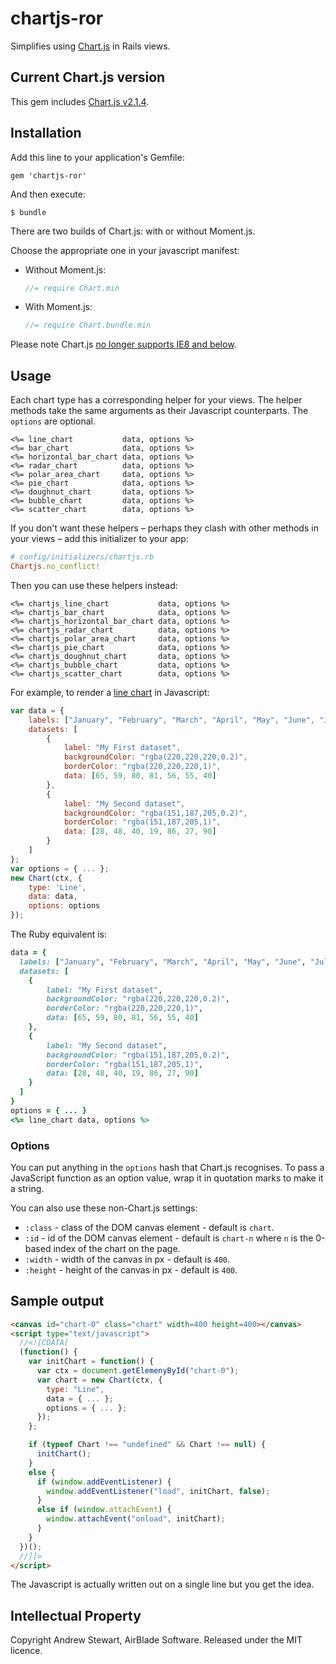 # chartjs-ror

Simplifies using [Chart.js][] in Rails views.


## Current Chart.js version

This gem includes [Chart.js v2.1.4](https://github.com/nnnick/Chart.js/tree/v2.1.4).


## Installation

Add this line to your application's Gemfile:

    gem 'chartjs-ror'

And then execute:

    $ bundle

There are two builds of Chart.js: with or without Moment.js.

Choose the appropriate one in your javascript manifest:

- Without Moment.js:
  ```javascript
  //= require Chart.min
  ```

- With Moment.js:
  ```javascript
  //= require Chart.bundle.min
  ```

Please note Chart.js [no longer supports IE8 and below](https://github.com/chartjs/Chart.js/issues/2396#issuecomment-215233106).


## Usage

Each chart type has a corresponding helper for your views.  The helper methods take the same arguments as their Javascript counterparts.  The `options` are optional.


```erb
<%= line_chart           data, options %>
<%= bar_chart            data, options %>
<%= horizontal_bar_chart data, options %>
<%= radar_chart          data, options %>
<%= polar_area_chart     data, options %>
<%= pie_chart            data, options %>
<%= doughnut_chart       data, options %>
<%= bubble_chart         data, options %>
<%= scatter_chart        data, options %>
```

If you don't want these helpers – perhaps they clash with other methods in your views – add this initializer to your app:

```ruby
# config/initializers/chartjs.rb
Chartjs.no_conflict!
```

Then you can use these helpers instead:

```erb
<%= chartjs_line_chart           data, options %>
<%= chartjs_bar_chart            data, options %>
<%= chartjs_horizontal_bar_chart data, options %>
<%= chartjs_radar_chart          data, options %>
<%= chartjs_polar_area_chart     data, options %>
<%= chartjs_pie_chart            data, options %>
<%= chartjs_doughnut_chart       data, options %>
<%= chartjs_bubble_chart         data, options %>
<%= chartjs_scatter_chart        data, options %>
```

For example, to render a [line chart][linechart] in Javascript:

```javascript
var data = {
    labels: ["January", "February", "March", "April", "May", "June", "July"],
    datasets: [
        {
            label: "My First dataset",
            backgroundColor: "rgba(220,220,220,0.2)",
            borderColor: "rgba(220,220,220,1)",
            data: [65, 59, 80, 81, 56, 55, 40]
        },
        {
            label: "My Second dataset",
            backgroundColor: "rgba(151,187,205,0.2)",
            borderColor: "rgba(151,187,205,1)",
            data: [28, 48, 40, 19, 86, 27, 90]
        }
    ]
};
var options = { ... };
new Chart(ctx, {
    type: 'Line',
    data: data,
    options: options
});
```

The Ruby equivalent is:

```ruby
data = {
  labels: ["January", "February", "March", "April", "May", "June", "July"],
  datasets: [
    {
        label: "My First dataset",
        backgroundColor: "rgba(220,220,220,0.2)",
        borderColor: "rgba(220,220,220,1)",
        data: [65, 59, 80, 81, 56, 55, 40]
    },
    {
        label: "My Second dataset",
        backgroundColor: "rgba(151,187,205,0.2)",
        borderColor: "rgba(151,187,205,1)",
        data: [28, 48, 40, 19, 86, 27, 90]
    }
  ]
}
options = { ... }
<%= line_chart data, options %>
```

### Options

You can put anything in the `options` hash that Chart.js recognises.  To pass a JavaScript function as an option value, wrap it in quotation marks to make it a string.

You can also use these non-Chart.js settings:

* `:class`          - class of the DOM canvas element - default is `chart`.
* `:id`             - id of the DOM canvas element - default is `chart-n` where `n` is the 0-based index of the chart on the page.
* `:width`          - width of the canvas in px - default is `400`.
* `:height`         - height of the canvas in px - default is `400`.


## Sample output

```html
<canvas id="chart-0" class="chart" width=400 height=400></canvas>
<script type="text/javascript">
  //<![CDATA[
  (function() {
    var initChart = function() {
      var ctx = document.getElemenyById("chart-0");
      var chart = new Chart(ctx, {
        type: "Line",
        data = { ... };
        options = { ... };
      });
    };

    if (typeof Chart !== "undefined" && Chart !== null) {
      initChart();
    }
    else {
      if (window.addEventListener) {
        window.addEventListener("load", initChart, false);
      }
      else if (window.attachEvent) {
        window.attachEvent("onload", initChart);
      }
    }
  })();
  //]]>
</script>
```

The Javascript is actually written out on a single line but you get the idea.


## Intellectual Property

Copyright Andrew Stewart, AirBlade Software.  Released under the MIT licence.


  [Chart.js]: http://www.chartjs.org/
  [linechart]: http://www.chartjs.org/docs/#line-chart

